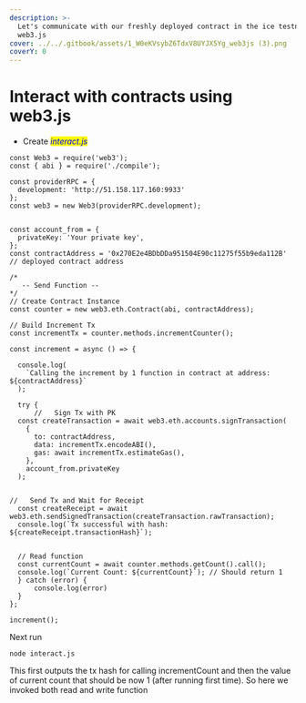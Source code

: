```yaml
---
description: >-
  Let's communicate with our freshly deployed contract in the ice testnet using
  web3.js
cover: ../../.gitbook/assets/1_W0eKVsybZ6TdxV8UYJX5Yg_web3js (3).png
coverY: 0
---
```


# Interact with contracts using web3.js

* Create <mark style="color:blue;"></mark> <mark style="color:blue;"></mark>_<mark style="color:blue;">interact.js</mark>_

```
const Web3 = require('web3');
const { abi } = require('./compile');

const providerRPC = {
  development: 'http://51.158.117.160:9933'
};
const web3 = new Web3(providerRPC.development);


const account_from = {
  privateKey: 'Your private key',
};
const contractAddress = '0x270E2e4BDbDDa951504E90c11275f55b9eda112B' // deployed contract address

/*
   -- Send Function --
*/
// Create Contract Instance
const counter = new web3.eth.Contract(abi, contractAddress);

// Build Increment Tx
const incrementTx = counter.methods.incrementCounter();

const increment = async () => {
   
  console.log(
    `Calling the increment by 1 function in contract at address: ${contractAddress}`
  );

  try {
      //   Sign Tx with PK
  const createTransaction = await web3.eth.accounts.signTransaction(
    {
      to: contractAddress,
      data: incrementTx.encodeABI(),
      gas: await incrementTx.estimateGas(),
    },
    account_from.privateKey
  );


//   Send Tx and Wait for Receipt
  const createReceipt = await web3.eth.sendSignedTransaction(createTransaction.rawTransaction);
  console.log(`Tx successful with hash: ${createReceipt.transactionHash}`);


  // Read function
  const currentCount = await counter.methods.getCount().call();
  console.log(`Current Count: ${currentCount}`); // Should return 1
  } catch (error) {
      console.log(error)
  }
};

increment();
```

Next run

`node interact.js`

This first outputs the tx hash for calling incrementCount and then the value of current count that should be now 1 (after running first time). So here we invoked both read and write function
